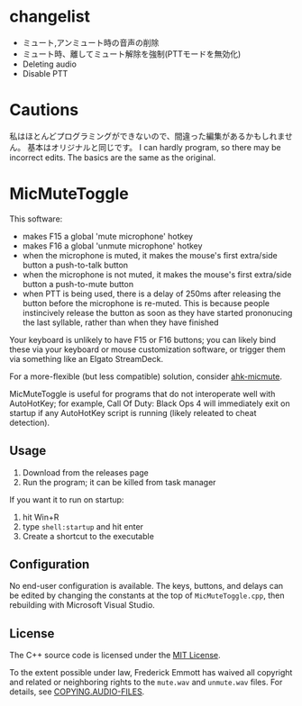 # changelist
- ミュート,アンミュート時の音声の削除
- ミュート時、離してミュート解除を強制(PTTモードを無効化)
- Deleting audio
- Disable PTT

# Cautions
私はほとんどプログラミングができないので、間違った編集があるかもしれません。
基本はオリジナルと同じです。
I can hardly program, so there may be incorrect edits.
The basics are the same as the original.

# MicMuteToggle

This software:
- makes F15 a global 'mute microphone' hotkey
- makes F16 a global 'unmute microphone' hotkey
- when the microphone is muted, it makes the mouse's first extra/side button a push-to-talk button
- when the microphone is not muted, it makes the mouse's first extra/side button a push-to-mute button
- when PTT is being used, there is a delay of 250ms after releasing the button before the microphone is re-muted. This is because
  people instincively release the button as soon as they have started prononucing the last syllable, rather than when they have finished

Your keyboard is unlikely to have F15 or F16 buttons; you can likely bind these via your keyboard or mouse customization software, or trigger
them via something like an Elgato StreamDeck.

For a more-flexible (but less compatible) solution, consider [ahk-micmute](https://github.com/fredemmott/ahk-micmute).

MicMuteToggle is useful for programs that do not interoperate well with AutoHotKey; for example, Call Of Duty: Black Ops 4 will immediately exit
on startup if any AutoHotKey script is running (likely releated to cheat detection).

## Usage

1. Download from the releases page
2. Run the program; it can be killed from task manager

If you want it to run on startup:

1. hit Win+R
2. type `shell:startup` and hit enter
3. Create a shortcut to the executable

## Configuration

No end-user configuration is available. The keys, buttons, and delays can be edited by changing the constants at the top of `MicMuteToggle.cpp`,
then rebuilding with Microsoft Visual Studio.

## License

The C++ source code is licensed under the [MIT License](COPYING.SOURCE_CODE).

To the extent possible under law, Frederick Emmott has waived all copyright and related or neighboring rights to the `mute.wav` and `unmute.wav`
files. For details, see [COPYING.AUDIO-FILES](COPYING.AUDIO-FILES).
